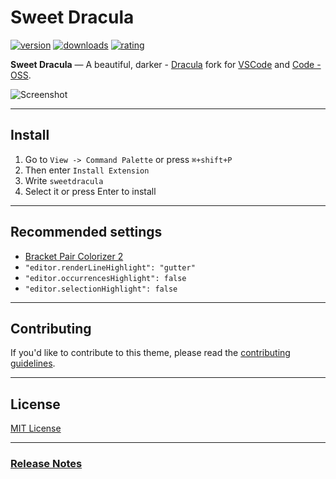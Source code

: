 # Sweet Dracula

[![version](https://vsmarketplacebadge.apphb.com/version-short/PROxZIMA.sweetdracula.svg)](https://marketplace.visualstudio.com/items?itemName=PROxZIMA.sweetdracula)
[![downloads](https://vsmarketplacebadge.apphb.com/downloads-short/PROxZIMA.sweetdracula.svg)](https://marketplace.visualstudio.com/items?itemName=PROxZIMA.sweetdracula)
[![rating](https://vsmarketplacebadge.apphb.com/rating-short/PROxZIMA.sweetdracula.svg)](https://marketplace.visualstudio.com/items?itemName=PROxZIMA.sweetdracula)

**Sweet Dracula** — A beautiful, darker - [Dracula](https://github.com/dracula/visual-studio-code) fork for [VSCode](https://marketplace.visualstudio.com/items?itemName=PROxZIMA.sweetdracula) and [Code - OSS](https://open-vsx.org/extension/PROxZIMA/sweetdracula).

![Screenshot](https://raw.githubusercontent.com/PROxZIMA/sweet-dracula/master/preview.png)

---

## Install

1. Go to `View -> Command Palette` or press `⌘+shift+P`
2. Then enter `Install Extension`
3. Write `sweetdracula`
4. Select it or press Enter to install

---

## Recommended settings

- [Bracket Pair Colorizer 2](https://github.com/CoenraadS/Bracket-Pair-Colorizer-2)
- `"editor.renderLineHighlight": "gutter"`
- `"editor.occurrencesHighlight": false`
- `"editor.selectionHighlight": false`

---

## Contributing

If you'd like to contribute to this theme, please read the [contributing guidelines](https://github.com/PROxZIMA/sweet-dracula/blob/master/.github/CONTRIBUTING.md).

---

## License

[MIT License](https://github.com/PROxZIMA/sweet-dracula/blob/master/LICENSE)

---

### [Release Notes](https://github.com/PROxZIMA/sweet-dracula/blob/master/CHANGELOG.md)
